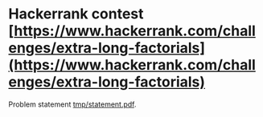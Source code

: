 # Hackerrank contest [https://www.hackerrank.com/challenges/extra-long-factorials](https://www.hackerrank.com/challenges/extra-long-factorials)

Problem statement [tmp/statement.pdf](tmp/statement.pdf).


